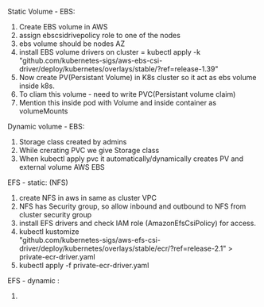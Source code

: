 Static Volume - EBS:

1. Create EBS volume in AWS
2. assign ebscsidrivepolicy role to one of the nodes 
3. ebs volume should be nodes AZ
4. install EBS volume drivers on cluster = kubectl apply -k "github.com/kubernetes-sigs/aws-ebs-csi-driver/deploy/kubernetes/overlays/stable/?ref=release-1.39"
5. Now create PV(Persistant Volume) in K8s cluster so it act as ebs volume inside k8s.
6. To cliam this volume - need to write PVC(Persistant volume claim) 
7. Mention this inside pod with Volume and inside container as volumeMounts 

Dynamic volume - EBS: 

1.  Storage class created by admins 
2.  While crerating PVC we give Storage class 
3.  When kubectl apply pvc it automatically/dynamically creates PV and external volume AWS EBS

EFS - static: (NFS)

1. create NFS in aws in same as cluster VPC
2. NFS has Security group, so allow inbound and outbound to NFS from cluster security group
3. install EFS drivers and check IAM role (AmazonEfsCsiPolicy) for access.
4. kubectl kustomize \
    "github.com/kubernetes-sigs/aws-efs-csi-driver/deploy/kubernetes/overlays/stable/ecr/?ref=release-2.1" > private-ecr-driver.yaml
5. kubectl apply -f private-ecr-driver.yaml

EFS - dynamic : 

1. 

